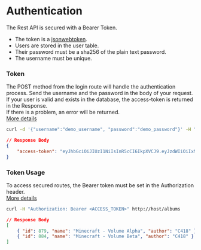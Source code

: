 # Authentication

The Rest API is secured with a Bearer Token.

-   The token is a [jsonwebtoken](https://jwt.io/).
-   Users are stored in the user table.
-   Their password must be a sha256 of the plain text password.
-   The username must be unique.

### Token

The POST method from the login route will handle the authentication process. Send the username and the password in the body of your request. If your user is valid and exists in the database, the access-token is returned in the Response.  
If there is a problem, an error will be returned.  
[More details](routes.md#errors)

```bash
curl -d '{"username":"demo_username", "password":"demo_password"}' -H "Content-Type: application/json" -X POST http://host/login
```

```json
// Response Body
{
    "access-token": "eyJhbGciOiJIUzI1NiIsInR5cCI6IkpXVCJ9.eyJzdWIiOiIxMjM0NTY3ODkwIiwibmFtZSI6IkpvaG4gRG9lIiwiaWF0IjoxNTE2MjM5MDIyfQ.SflKxwRJSMeKKF2QT4fwpMeJf36POk6yJV_adQssw5c"
}
```

### Token Usage

To access secured routes, the Bearer token must be set in the Authorization header.  
[More details](routes.md#introduction)

```bash
curl -H "Authorization: Bearer <ACCESS_TOKEN>" http://host/albums
```

```json
// Response Body
[
    { "id": 879, "name": "Minecraft - Volume Alpha", "author": "C418" },
    { "id": 884, "name": "Minecraft - Volume Beta", "author": "C418" }
]
```
